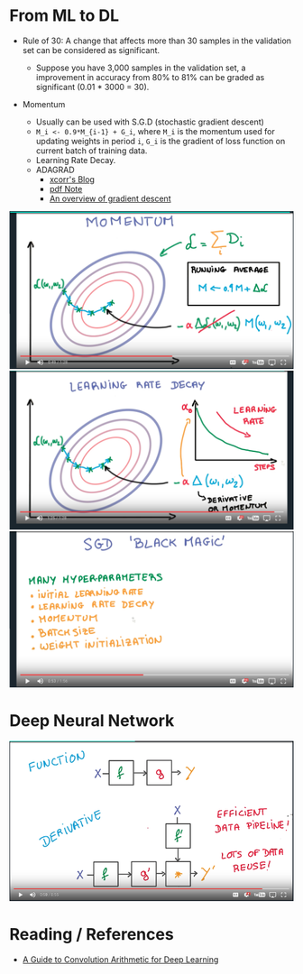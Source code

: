 # From ML to DL

- Rule of 30: A change that affects more than 30 samples in the validation set can be considered as significant.
  - Suppose you have 3,000 samples in the validation set, a improvement in accuracy from 80% to 81% can be graded as significant (0.01 * 3000 = 30).

- Momentum
  - Usually can be used with S.G.D (stochastic gradient descent)
  - `M_i <- 0.9*M_{i-1} + G_i`, where `M_i` is the momentum used for updating weights in period `i`, `G_i` is the gradient of loss function on current batch of training data.
  - Learning Rate Decay.
  - ADAGRAD
    - [xcorr's Blog](https://xcorr.net/2014/01/23/adagrad-eliminating-learning-rates-in-stochastic-gradient-descent/)
    - [pdf Note](http://seed.ucsd.edu/mediawiki/images/6/6a/Adagrad.pdf)
    - [An overview of gradient descent](http://sebastianruder.com/optimizing-gradient-descent/index.html#adagrad)

![momentum](img/1_momentum.png)
![learning-rate-decay](img/1_learning_rate.png)
![sgd-black-magic](img/1_sgd_black_magic.png)

# Deep Neural Network

![graph-chain-rule](img/3_graph_chain_rule.png)

# Reading / References
- [A Guide to Convolution Arithmetic for Deep Learning](https://arxiv.org/pdf/1603.07285v1.pdf)
